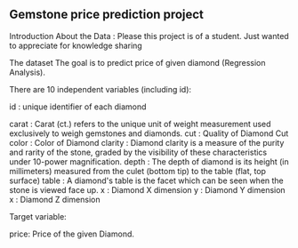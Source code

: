 ## Gemstone price prediction project

Introduction About the Data :
Please this project is of a student. Just wanted to appreciate for knowledge sharing

The dataset The goal is to predict price of given diamond (Regression Analysis).

There are 10 independent variables (including id):

id : unique identifier of each diamond

carat : Carat (ct.) refers to the unique unit of weight measurement used exclusively to weigh gemstones and diamonds.
cut : Quality of Diamond Cut
color : Color of Diamond
clarity : Diamond clarity is a measure of the purity and rarity of the stone, graded by the visibility of these characteristics under 10-power magnification.
depth : The depth of diamond is its height (in millimeters) measured from the culet (bottom tip) to the table (flat, top surface)
table : A diamond's table is the facet which can be seen when the stone is viewed face up.
x : Diamond X dimension
y : Diamond Y dimension
x : Diamond Z dimension

Target variable:

price: Price of the given Diamond.